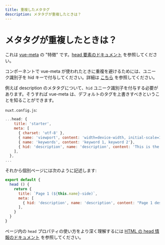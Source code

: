 ```yaml
---
title: 重複したメタタグ
description: メタタグが重複したときは？
---
```


# メタタグが重複したときは？

これは [vue-meta](https://github.com/declandewet/vue-meta) の "特徴" です。[head 要素のドキュメント](/guide/views#html-の-head-情報) を参照してください。

コンポーネントで vue-meta が使われたときに重複を避けるためには、ユニーク識別子を hid キーで付与してください。詳細は [こちら](https://github.com/declandewet/vue-meta#lists-of-tags) を参照してください。

例えば description のメタタグについて、`hid` ユニーク識別子を付与する必要があります。そうすれば vue-meta は、デフォルトのタグを上書きすべきということを知ることができます。

`nuxt.config.js`:

```js
...head: {
    title: 'starter',
    meta: [
      { charset: 'utf-8' },
      { name: 'viewport', content: 'width=device-width, initial-scale=1' },
      { name: 'keywords', content: 'keyword 1, keyword 2'},
      { hid: 'description', name: 'description', content: 'This is the generic description.'}
    ],
  },
...
```

それから個別ページには次のように記述します:

```js
export default {
  head () {
    return {
      title: `Page 1 (${this.name}-side)`,
      meta: [
        { hid: 'description', name: 'description', content: "Page 1 description" }
      ],
    }
  }
}
```

ページ内の `head` プロパティの使い方をより深く理解するには [HTML の head 情報のドキュメント](/guide/views#html-の-head-情報) を参照してください。
